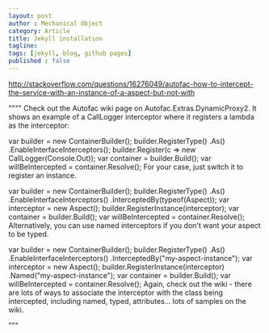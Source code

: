 ```yaml
---
layout: post
author : Mechanical Object
category: Article
title: Jekyll installation
tagline: 
tags: [jekyll, blog, github pages]
published : false
---
```

http://stackoverflow.com/questions/16276049/autofac-how-to-intercept-the-service-with-an-instance-of-a-aspect-but-not-with

""""
Check out the Autofac wiki page on Autofac.Extras.DynamicProxy2. It shows an example of a CallLogger 
interceptor where it registers a lambda as the interceptor:

var builder = new ContainerBuilder(); 
builder.RegisterType<SomeType>()
       .As<ISomeInterface>()
       .EnableInterfaceInterceptors(); 
builder.Register(c => new CallLogger(Console.Out));
var container = builder.Build();
var willBeIntercepted = container.Resolve<ISomeInterface>();
For your case, just switch it to register an instance.

var builder = new ContainerBuilder(); 
builder.RegisterType<SomeType>()
       .As<ISomeInterface>()
       .EnableInterfaceInterceptors()
       .InterceptedBy(typeof(Aspect));
var interceptor = new Aspect();
builder.RegisterInstance(interceptor);
var container = builder.Build();
var willBeIntercepted = container.Resolve<ISomeInterface>();
Alternatively, you can use named interceptors if you don't want your aspect to be typed.

var builder = new ContainerBuilder(); 
builder.RegisterType<SomeType>()
       .As<ISomeInterface>()
       .EnableInterfaceInterceptors()
       .InterceptedBy("my-aspect-instance");
var interceptor = new Aspect();
builder.RegisterInstance(interceptor)
       .Named<IInterceptor>("my-aspect-instance");
var container = builder.Build();
var willBeIntercepted = container.Resolve<ISomeInterface>();
Again, check out the wiki - there are lots of ways to associate the interceptor with the class being intercepted, 
including named, typed, attributes... lots of samples on the wiki.

"""